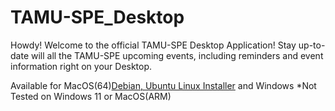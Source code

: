 # TAMU-SPE_Desktop
Howdy! Welcome to the official TAMU-SPE Desktop Application! Stay up-to-date will all the TAMU-SPE upcoming events, including reminders and event information right on your Desktop.

Available for MacOS(64)[Debian, Ubuntu Linux Installer](https://github.com/jupyterlab/jupyterlab-desktop/releases/latest/download/JupyterLab-Setup-Debian-x64.deb) and Windows 
*Not Tested on Windows 11 or MacOS(ARM)

